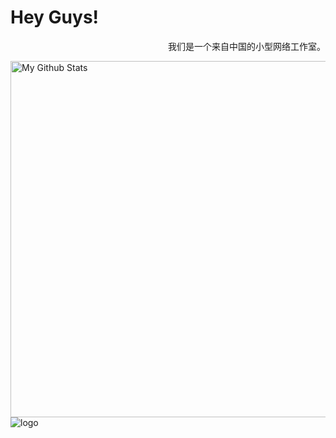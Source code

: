 # Hey Guys!

 <p align='right'>我们是一个来自中国的小型网络工作室。</p>
 <img align="right" alt="My Github Stats" src="https://stats.deeptrain.net/user/GBCLStudio/" width="570px" />
 
![logo](https://webstatic.gbclstudio.cn/favicon.ico)





